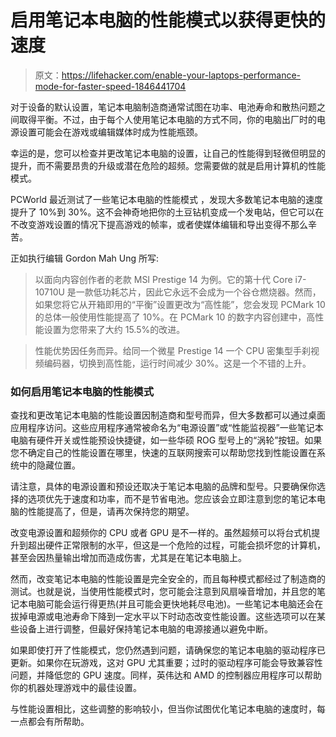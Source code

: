 # 启用笔记本电脑的性能模式以获得更快的速度

> 原文：<https://lifehacker.com/enable-your-laptops-performance-mode-for-faster-speed-1846441704>

对于设备的默认设置，笔记本电脑制造商通常试图在功率、电池寿命和散热问题之间取得平衡。不过，由于每个人使用笔记本电脑的方式不同，你的电脑出厂时的电源设置可能会在游戏或编辑媒体时成为性能瓶颈。



幸运的是，您可以检查并更改笔记本电脑的设置，让自己的性能得到轻微但明显的提升，而不需要昂贵的升级或潜在危险的超频。您需要做的就是启用计算机的性能模式。

PCWorld 最近测试了一些笔记本电脑的性能模式 ，发现大多数笔记本电脑的速度提升了 10%到 30%。这不会神奇地把你的土豆钻机变成一个发电站，但它可以在不改变游戏设置的情况下提高游戏的帧率，或者使媒体编辑和导出变得不那么辛苦。

正如执行编辑 Gordon Mah Ung 所写:

> 以面向内容创作者的老款 MSI Prestige 14 为例。它的第十代 Core i7-10710U 是一款低功耗芯片，因此它永远不会成为一个谷仓燃烧器。然而，如果您将它从开箱即用的“平衡”设置更改为“高性能”，您会发现 PCMark 10 的总体一般使用性能提高了 10%。在 PCMark 10 的数字内容创建中，高性能设置为您带来了大约 15.5%的改进。

> 性能优势因任务而异。给同一个微星 Prestige 14 一个 CPU 密集型手刹视频编码器，切换到高性能，运行时间减少 30%。这是一个不错的上升。

### 如何启用笔记本电脑的性能模式

查找和更改笔记本电脑的性能设置因制造商和型号而异，但大多数都可以通过桌面应用程序访问。这些应用程序通常被命名为“电源设置”或“性能监视器”一些笔记本电脑有硬件开关或性能预设快捷键，如一些华硕 ROG 型号上的“涡轮”按钮。如果您不确定自己的性能设置在哪里，快速的互联网搜索可以帮助您找到性能设置在系统中的隐藏位置。

请注意，具体的电源设置和预设还取决于笔记本电脑的品牌和型号。只要确保你选择的选项优先于速度和功率，而不是节省电池。您应该会立即注意到您的笔记本电脑的性能提高了，但是，请再次保持您的期望。

改变电源设置和超频你的 CPU 或者 GPU 是不一样的。虽然超频可以将台式机提升到超出硬件正常限制的水平，但这是一个危险的过程，可能会损坏您的计算机，甚至会因热量输出增加而造成伤害，尤其是在笔记本电脑上。

然而，改变笔记本电脑的性能设置是完全安全的，而且每种模式都经过了制造商的测试。也就是说，当使用性能模式时，您可能会注意到风扇噪音增加，并且您的笔记本电脑可能会运行得更热(并且可能会更快地耗尽电池)。一些笔记本电脑还会在拔掉电源或电池寿命下降到一定水平以下时动态改变性能设置。这些选项可以在某些设备上进行调整，但最好保持笔记本电脑的电源接通以避免中断。

如果即使打开了性能模式，您仍然遇到问题，请确保您的笔记本电脑的驱动程序已更新。如果你在玩游戏，这对 GPU 尤其重要；过时的驱动程序可能会导致兼容性问题，并降低您的 GPU 速度。同样，英伟达和 AMD 的控制器应用程序可以帮助你的机器处理游戏中的最佳设置。

与性能设置相比，这些调整的影响较小，但当你试图优化笔记本电脑的速度时，每一点都会有所帮助。